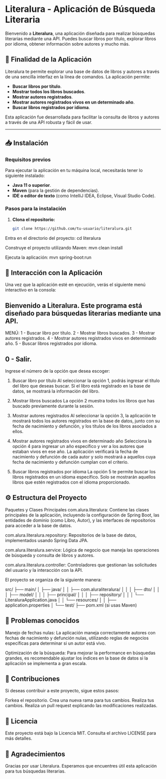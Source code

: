   # Literalura - Aplicación de Búsqueda Literaria

Bienvenido a **Literalura**, una aplicación diseñada para realizar búsquedas literarias mediante una API. Puedes buscar libros por título, explorar libros por idioma, obtener información sobre autores y mucho más.

## 🚀 Finalidad de la Aplicación

Literalura te permite explorar una base de datos de libros y autores a través de una sencilla interfaz en la línea de comandos. La aplicación permite:

- **Buscar libros por título**.
- **Mostrar todos los libros buscados**.
- **Mostrar autores registrados**.
- **Mostrar autores registrados vivos en un determinado año**.
- **Buscar libros registrados por idioma**.

Esta aplicación fue desarrollada para facilitar la consulta de libros y autores a través de una API robusta y fácil de usar.

---

## 📥 Instalación

### Requisitos previos

Para ejecutar la aplicación en tu máquina local, necesitarás tener lo siguiente instalado:

- **Java 11 o superior**.
- **Maven** (para la gestión de dependencias).
- **IDE o editor de texto** (como IntelliJ IDEA, Eclipse, Visual Studio Code).

### Pasos para la instalación

1. **Clona el repositorio:**

   ```bash
   git clone https://github.com/tu-usuario/literalura.git
   
  Entra en el directorio del proyecto:
    cd literalura

  Construye el proyecto utilizando Maven:
    mvn clean install

  Ejecuta la aplicación:
    mvn spring-boot:run

## 📝 Interacción con la Aplicación
Una vez que la aplicación esté en ejecución, verás el siguiente menú interactivo en la consola:

  Bienvenido a Literalura.
  Este programa está diseñado para búsquedas literarias mediante una API.
  --------------------------------------------
  MENÚ:
  1 - Buscar libro por título.
  2 - Mostrar libros buscados.
  3 - Mostrar autores registrados.
  4 - Mostrar autores registrados vivos en determinado año.
  5 - Buscar libros registrados por idioma.

  0 - Salir.
  --------------------------------------------

Ingrese el número de la opción que desea escoger:
  1. Buscar libro por título
  Al seleccionar la opción 1, podrás ingresar el título del libro que deseas buscar. Si el libro está registrado en la base de datos, se mostrará la información del libro.

  2. Mostrar libros buscados
  La opción 2 muestra todos los libros que has buscado previamente durante la sesión.

  3. Mostrar autores registrados
  Al seleccionar la opción 3, la aplicación te mostrará todos los autores registrados en la base de datos, junto con su fecha de nacimiento y defunción, y los títulos de los libros asociados a ellos.

  4. Mostrar autores registrados vivos en determinado año
  Selecciona la opción 4 para ingresar un año específico y ver a los autores que estaban vivos en ese año. La aplicación verificará la fecha de nacimiento y defunción de cada autor y solo mostrará a aquellos cuya fecha de nacimiento y defunción cumplan con el criterio.

  5. Buscar libros registrados por idioma
  La opción 5 te permite buscar los libros registrados en un idioma específico. Solo se mostrarán aquellos libros que estén registrados con el idioma proporcionado.

## ⚙️ Estructura del Proyecto
  Paquetes y Clases Principales
  com.alura.literalura: Contiene las clases principales de la aplicación, incluyendo la configuración de Spring Boot, las entidades de dominio (como Libro, Autor), y las interfaces de repositorios para acceder a la base de datos.

  com.alura.literalura.repository: Repositorios de la base de datos, implementados usando Spring Data JPA.

  com.alura.literalura.service: Lógica de negocio que maneja las operaciones de búsqueda y consulta de libros y autores.

  com.alura.literalura.controller: Controladores que gestionan las solicitudes del usuario y la interacción con la API.

El proyecto se organiza de la siguiente manera:

src/
 ├── main/
 │    ├── java/
 │    │    ├── com.aluraliteralura/
 │    │    │    ├── dto/
 │    │    │    ├── model/
 │    │    │    ├── principal/
 │    │    │    ├── repository/
 │    │    │    └── LiteraluraApplication.java
 │    │    └── resources/
 │    │         ├── application.properties
 │    └── test/
 ├── pom.xml (si usas Maven)

## 🐞 Problemas conocidos
  Manejo de fechas nulas: La aplicación maneja correctamente autores con fechas de nacimiento y defunción nulas, utilizando reglas de negocios específicas para determinar si un autor está vivo.

  Optimización de la búsqueda: Para mejorar la performance en búsquedas grandes, es recomendable ajustar los índices en la base de datos si la aplicación se implementa a gran escala.

## 🔧 Contribuciones
  Si deseas contribuir a este proyecto, sigue estos pasos:

  Forkea el repositorio.
  Crea una nueva rama para tus cambios.
  Realiza tus cambios.
  Realiza un pull request explicando las modificaciones realizadas.
## 📄 Licencia
  Este proyecto está bajo la Licencia MIT. Consulta el archivo LICENSE para más detalles.

## 🤝 Agradecimientos
  Gracias por usar Literalura. Esperamos que encuentres útil esta aplicación para tus búsquedas literarias.


